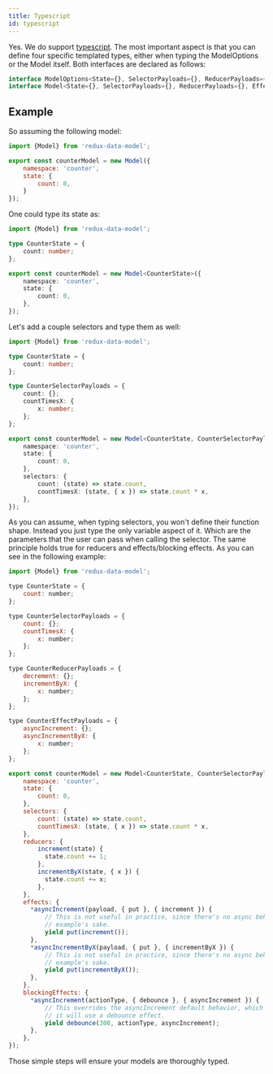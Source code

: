 ```yaml
---
title: Typescript
id: typescript
---
```


Yes. We do support [typescript]. The most important aspect is that you can define four specific templated types,
either when typing the ModelOptions or the Model itself. Both interfaces are declared as follows:

```typescript
interface ModelOptions<State={}, SelectorPayloads={}, ReducerPayloads={}, EffectPayloads={}>;
interface Model<State={}, SelectorPayloads={}, ReducerPayloads={}, EffectPayloads={}>
```

## Example

So assuming the following model:

```javascript
import {Model} from 'redux-data-model';

export const counterModel = new Model({
    namespace: 'counter',
    state: {
        count: 0,
    }
});
```

One could type its state as:

```typescript
import {Model} from 'redux-data-model';

type CounterState = {
    count: number;
};

export const counterModel = new Model<CounterState>({
    namespace: 'counter',
    state: {
        count: 0,
    },
});
```

Let's add a couple selectors and type them as well:


```typescript
import {Model} from 'redux-data-model';

type CounterState = {
    count: number;
};

type CounterSelectorPayloads = {
    count: {};
    countTimesX: {
        x: number;
    };
};

export const counterModel = new Model<CounterState, CounterSelectorPayloads>({
    namespace: 'counter',
    state: {
        count: 0,
    },
    selectors: {
        count: (state) => state.count,
        countTimesX: (state, { x }) => state.count * x,
    },
});
```

As you can assume, when typing selectors, you won't define their function shape. Instead you just type the
only variable aspect of it. Which are the parameters that the user can pass when calling the selector. The
same principle holds true for reducers and effects/blocking effects. As you can see in the following
example:

```javascript
import {Model} from 'redux-data-model';

type CounterState = {
    count: number;
};

type CounterSelectorPayloads = {
    count: {};
    countTimesX: {
        x: number;
    };
};

type CounterReducerPayloads = {
    decrement: {};
    incrementByX: {
        x: number;
    };
};

type CounterEffectPayloads = {
    asyncIncrement: {};
    asyncIncrementByX: {
        x: number;
    };
};

export const counterModel = new Model<CounterState, CounterSelectorPayloads, CounterReducerPayloads, CounterEffectPayloads>({
    namespace: 'counter',
    state: {
        count: 0,
    },
    selectors: {
        count: (state) => state.count,
        countTimesX: (state, { x }) => state.count * x,
    },
    reducers: {
        increment(state) {
          state.count += 1;
        },
        incrementByX(state, { x }) {
          state.count += x;
        },
    },
    effects: {
      *asyncIncrement(payload, { put }, { increment }) {
          // This is not useful in practice, since there's no async behaviour per se, but is defined for
          // example's sake.
          yield put(increment());
      },
      *asyncIncrementByX(payload, { put }, { incrementByX }) {
          // This is not useful in practice, since there's no async behaviour per se, but is defined for
          // example's sake.
          yield put(incrementByX());
      },
    },
    blockingEffects: {
      *asyncIncrement(actionType, { debounce }, { asyncIncrement }) {
          // This overrides the asyncIncrement default behavior, which would be to use a takeEvery effect. Instead
          // it will use a debounce effect.
          yield debounce(300, actionType, asyncIncrement);
      },
    },
});
```

Those simple steps will ensure your models are thoroughly typed.

[typescript]: https://www.typescriptlang.org/